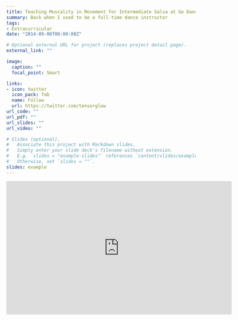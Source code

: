 ```yaml
---
title: Teaching Muscality in Movement for Intermediate Salsa at Go Dance!
summary: Back when I used to be a full-time dance instructor
tags:
- Extracurricular
date: "2014-09-06T00:00:00Z"

# Optional external URL for project (replaces project detail page).
external_link: ""

image:
  caption: ""
  focal_point: Smart

links:
- icon: twitter
  icon_pack: fab
  name: Follow
  url: https://twitter.com/tensorglow
url_code: ""
url_pdf: ""
url_slides: ""
url_video: ""

# Slides (optional).
#   Associate this project with Markdown slides.
#   Simply enter your slide deck's filename without extension.
#   E.g. `slides = "example-slides"` references `content/slides/example-slides.md`.
#   Otherwise, set `slides = ""`.
slides: example
---
```


<iframe width="600" height="355" src="https://www.youtube.com/embed/_xDTZfqZ4M4" frameborder="0" allow="accelerometer; autoplay; encrypted-media; gyroscope; picture-in-picture" allowfullscreen></iframe>
